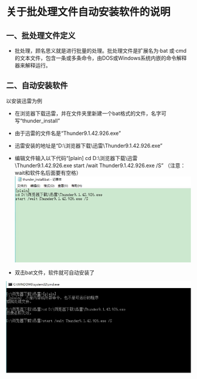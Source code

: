 # 关于批处理文件自动安装软件的说明

## 一、批处理文件定义

* 批处理，顾名思义就是进行批量的处理。批处理文件是扩展名为·bat 或·cmd的文本文件，包含一条或多条命令，由DOS或Windows系统内嵌的命令解释器来解释运行。

## 二、自动安装软件

以安装迅雷为例
* 在浏览器下载迅雷，并在文件夹里新建一个bat格式的文件，名字可写“thunder_install”

* 由于迅雷的文件名是“Thunder9.1.42.926.exe”

* 迅雷安装的地址是“D:\浏览器下载\迅雷\Thunder9.1.42.926.exe”

* 编辑文件输入以下代码“[plain]
                        cd D:\浏览器下载\迅雷\Thunder9.1.42.926.exe
                       start /wait Thunder9.1.42.926.exe /S”
（注意：wait和软件名后面要有空格）
![](2.jpg)

* 双击bat文件，软件就可自动安装了

![](1.jpg)

